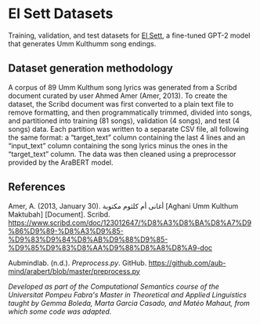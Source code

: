 # El Sett Datasets
Training, validation, and test datasets for [El Sett](https://colab.research.google.com/drive/1wdeh6w5Tm1CTFD-kJ1xMA4iO6qkpcf_Y#scrollTo=mmPdHLx5TiKC), a fine-tuned GPT-2 model that generates Umm Kulthumm song endings.

## Dataset generation methodology
A corpus of 89 Umm Kulthum song lyrics was generated from a Scribd document curated by user Ahmed Amer (Amer, 2013). To create the dataset, the Scribd document was first converted to a plain text file to remove formatting, and then programmatically trimmed, divided into songs, and partitioned into training (81 songs), validation (4 songs), and test (4 songs) data. Each partition was written to a separate CSV file, all following the same format: a “target_text” column containing the last 4 lines and an “input_text” column containing the song lyrics minus the ones in the “target_text” column. The data was then cleaned using a preprocessor provided by the AraBERT model.

## References
Amer, A. (2013, January 30). أغانى أم كلثوم مكتوبة [Aghani Umm Kulthum Maktubah] [Document]. Scribd. https://www.scribd.com/doc/123012647/%D8%A3%D8%BA%D8%A7%D9%86%D9%89-%D8%A3%D9%85-%D9%83%D9%84%D8%AB%D9%88%D9%85-%D9%85%D9%83%D8%AA%D9%88%D8%A8%D8%A9-doc

Aubmindlab. (n.d.). *Preprocess.py*. GitHub. https://github.com/aub-mind/arabert/blob/master/preprocess.py


_Developed as part of the Computational Semantics course of the Universitat Pompeu Fabra's Master in Theoretical and Applied Linguistics taught by Gemma Boleda, Marta Garcia Casado, and Matéo Mahaut, from which some code was adapted._


